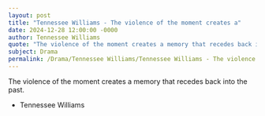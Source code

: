 ```yaml
---
layout: post
title: "Tennessee Williams - The violence of the moment creates a"
date: 2024-12-28 12:00:00 -0000
author: Tennessee Williams
quote: "The violence of the moment creates a memory that recedes back into the past."
subject: Drama
permalink: /Drama/Tennessee Williams/Tennessee Williams - The violence of the moment creates a
---
```


The violence of the moment creates a memory that recedes back into the past.

- Tennessee Williams
